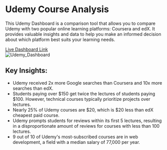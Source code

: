 # Udemy Course Analysis
This Udemy Dashboard is a comparison tool that allows you to compare Udemy with two popular online learning platforms: Coursera and edX. It provides valuable insights and data to help you make an informed decision about which platform best suits your learning needs.

[Live Dashboard Link](https://www.novypro.com/project/udemy-course-analysis-power-bi)  
![Udemy_Dashboard](https://github.com/UjasPR/Udemy-Course-Analysis/assets/138766573/62ad8bf0-e68e-4da4-bc89-294f2d668e2f)

## Key Insights:
- Udemy received 2x more Google searches than Coursera and 10x more searches than edX.
- Students paying over $150 get twice the lectures of students paying $100. However, technical courses typically prioritize projects over lectures.
- Nearly 25% of Udemy courses are $20, which is $20 less than edX cheapest paid course.
- Udemy prompts students for reviews within its first 5 lectures, resulting in a disproportionate amount of reviews for courses with less than 100 lectures.
- 9 out of 10 of Udemy's most-subscribed courses are in web development, a field with a median salary of 77,000 per year.
